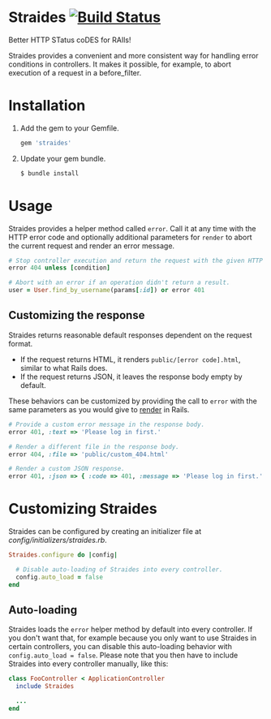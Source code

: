 # Straides [![Build Status](https://secure.travis-ci.org/kevgo/straides.png)](https://secure.travis-ci.org/kevgo/straides.png)

Better HTTP STatus coDES for RAIls!

Straides provides a convenient and more consistent way for handling error conditions
in controllers. It makes it possible, for example, to abort execution of a request in a before_filter.

# Installation

1.  Add the gem to your Gemfile.

    ```ruby
    gem 'straides'
    ```

2.  Update your gem bundle.

    ```bash
    $ bundle install
    ```


# Usage

Straides provides a helper method called `error`. Call it at any time with the HTTP error code
and optionally additional parameters for `render` to abort the current request and render an
error message.

```ruby
# Stop controller execution and return the request with the given HTTP error.
error 404 unless [condition]

# Abort with an error if an operation didn't return a result.
user = User.find_by_username(params[:id]) or error 401
```


## Customizing the response

Straides returns reasonable default responses dependent on the request format.

* If the request returns HTML, it renders `public/[error code].html`, similar to what Rails does.
* If the request returns JSON, it leaves the response body empty by default.

These behaviors can be customized by providing the call to `error` with the same parameters
as you would give to [render](http://apidock.com/rails/ActionController/Base/render) in Rails.

```ruby
# Provide a custom error message in the response body.
error 401, :text => 'Please log in first.'

# Render a different file in the response body.
error 404, :file => 'public/custom_404.html'

# Render a custom JSON response.
error 401, :json => { :code => 401, :message => 'Please log in first.' }
```


# Customizing Straides

Straides can be configured by creating an initializer file at _config/initializers/straides.rb_.

```ruby
Straides.configure do |config|

  # Disable auto-loading of Straides into every controller.
  config.auto_load = false
end
```


## Auto-loading

Straides loads the `error` helper method by default into every controller.
If you don't want that, for example because you only want to use Straides in certain controllers,
you can disable this auto-loading behavior with `config.auto_load = false`.
Please note that you then have to include Straides into every controller manually, like this:

```ruby
class FooController < ApplicationController
  include Straides

  ...
end
```

